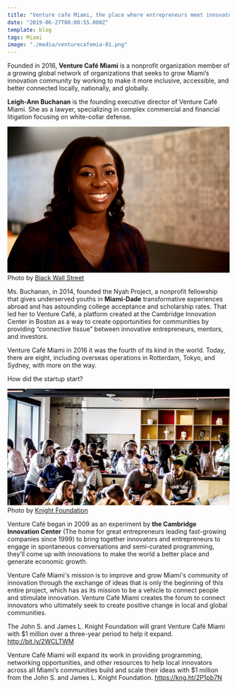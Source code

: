 ```yaml
---
title: "Venture cafe Miami, the place where entrepreneurs meet innovators"
date: "2019-06-27T08:00:55.000Z"
template: blog
tags: Miami
image: "./media/venturecafemia-01.png"
---
```


<youtube-video id="https://www.youtube.com/watch?v=2AjDxF5nAIY"></youtube-video>

Founded in 2016, **Venture Café Miami** is a nonprofit organization member of a growing global network of organizations that seeks to grow
Miami’s innovation community by working to make it more inclusive, accessible, and better connected locally, nationally, and globally.

**Leigh-Ann Buchanan** is the founding executive director of Venture Café Miami. She as a lawyer, specializing in complex commercial and
financial litigation focusing on white-collar defense.

![Leigh-Ann Buchanan](./media/venturecafe2.png)
<credits>Photo by [Black Wall Street](https://bwshomecoming.com/)</credits>

Ms. Buchanan, in 2014, founded the Nyah Project, a nonprofit fellowship that gives underserved youths in **Miami-Dade** transformative
experiences abroad and has astounding college acceptance and scholarship rates. That led her to Venture Café, a platform created at the
Cambridge Innovation Center in Boston as a way to create opportunities for communities by providing “connective tissue” between innovative
entrepreneurs, mentors, and investors.

Venture Café Miami in 2016 it was the fourth of its kind in the world. Today, there are eight, including overseas operations in Rotterdam,
Tokyo, and Sydney, with more on the way.

<title-2>How did the startup start?</title-2>

![Venture Cafe Miami](./media/venturecafe3.png)
<credits>Photo by [Knight Foundation](https://knightfoundation.org/)</credits>

Venture Café began in 2009 as an experiment by **the Cambridge Innovation Center** (The home for great entrepreneurs leading fast-growing
companies since 1999) to bring together innovators and entrepreneurs to engage in spontaneous conversations and semi-curated programming,
they’ll come up with innovations to make the world a better place and generate economic growth.

Venture Café Miami's mission is to improve and grow Miami's community of innovation through the exchange of ideas that is only the
beginning of this entire project, which has as its mission to be a vehicle to connect people and stimulate innovation. Venture Café Miami
creates the forum to connect innovators who ultimately seek to create positive change in local and global communities.

<block-quote>The John S. and James L. Knight Foundation will grant Venture Café Miami with $1 million over a three-year period to help
it expand.</block-quote> <credits>http://bit.ly/2WCLTWM</credits>

<block-quote>Venture Café Miami will expand its work in providing programming, networking opportunities, and other resources to help
local innovators across all Miami’s communities build and scale their ideas with $1 million from the John S. and James L. Knight
Foundation.</block-quote> <credits>https://kng.ht/2P1pb7N</credits>
